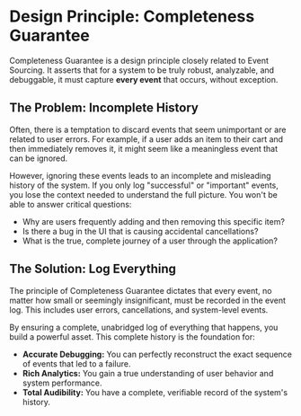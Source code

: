 # Design Principle: Completeness Guarantee

Completeness Guarantee is a design principle closely related to Event Sourcing. It asserts that for a system to be truly robust, analyzable, and debuggable, it must capture **every event** that occurs, without exception.

## The Problem: Incomplete History

Often, there is a temptation to discard events that seem unimportant or are related to user errors. For example, if a user adds an item to their cart and then immediately removes it, it might seem like a meaningless event that can be ignored.

However, ignoring these events leads to an incomplete and misleading history of the system. If you only log "successful" or "important" events, you lose the context needed to understand the full picture. You won't be able to answer critical questions:

-   Why are users frequently adding and then removing this specific item?
-   Is there a bug in the UI that is causing accidental cancellations?
-   What is the true, complete journey of a user through the application?

## The Solution: Log Everything

The principle of Completeness Guarantee dictates that every event, no matter how small or seemingly insignificant, must be recorded in the event log. This includes user errors, cancellations, and system-level events.

By ensuring a complete, unabridged log of everything that happens, you build a powerful asset. This complete history is the foundation for:

-   **Accurate Debugging:** You can perfectly reconstruct the exact sequence of events that led to a failure.
-   **Rich Analytics:** You gain a true understanding of user behavior and system performance.
-   **Total Audibility:** You have a complete, verifiable record of the system's history.
